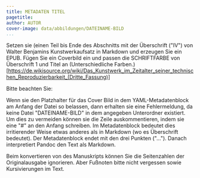```yaml
---
title: METADATEN TITEL
pagetitle:
author: AUTOR
cover-image: data/abbildungen/DATEINAME-BILD
...
```



Setzen sie (einen Teil bis Ende des Abschnitts mit der Überschrift ("IV") von Walter Benjamins Kunstwerkaufsatz in Markdown und erzeugen Sie ein EPUB. Fügen Sie ein Coverbild ein und passen die SCHRIFTFARBE von Überschrift 1 und Titel an (Unterschiedliche Farben.)
[https://de.wikisource.org/wiki/Das_Kunstwerk_im_Zeitalter_seiner_technischen_Reproduzierbarkeit_(Dritte_Fassung)]


Bitte beachten Sie:

Wenn sie den Platzhalter für das Cover Bild in dem YAML-Metadatenblock am Anfang der Datei so belassen, dann erhalten sie eine Fehlermeldung, da keine Datei "DATEINAME-BILD" in dem angegeben Unterordner existiert. Um dies zu vermeiden können sie die Zeile auskommentieren, indem sie eine "#" an den Anfang schreiben. Im Metadatenblock bedeutet dies irritierender Weise etwas anderes als in Markdown (wo es Überschrift bedeutet). Der Metadatenblock endet mit den drei Punkten ("..."). Danach interpretiert Pandoc den Text als Markdown.

Beim konvertieren von des Manuskripts können Sie die Seitenzahlen der Originalausgabe ignorieren. Aber Fußnoten bitte nicht vergessen sowie Kursivierungen im Text.
